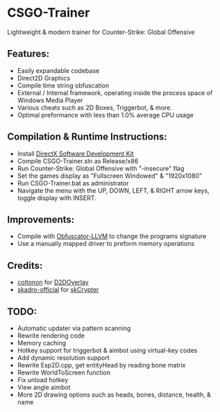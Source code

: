 # CSGO-Trainer
Lightweight & modern trainer for Counter-Strike: Global Offensive

## Features:
* Easily expandable codebase
* Direct2D Graphics
* Compile time string obfuscation
* External / Internal framework, operating inside the process space of Windows Media Player
* Various cheats such as 2D Boxes, Triggerbot, & more.
* Optimal preformance with less than 1.0% average CPU usage

## Compilation & Runtime Instructions:
* Install [DirectX Software Development Kit](https://www.microsoft.com/en-us/download/confirmation.aspx?id=6812)
* Compile CSGO-Trainer.sln as Release/x86
* Run Counter-Strike: Global Offensive with "-insecure" flag
* Set the games display as "Fullscreen Windowed" & "1920x1080"
* Run CSGO-Trainer.bat as administrator
* Navigate the menu with the UP, DOWN, LEFT, & RIGHT arrow keys, toggle display with INSERT.

## Improvements:
* Compile with [Obfuscator-LLVM](https://www.unknowncheats.me/forum/anti-cheat-bypass/500042-ollvm-13-llvm-obfuscator-vs2022-compatible.html) to change the programs signature
* Use a manually mapped driver to preform memory operations

## Credits:
* [coltonon](https://github.com/coltonon) for [D2DOverlay](https://github.com/coltonon/D2DOverlay)
* [skadro-official](https://github.com/skadro-official) for [skCrypter](https://github.com/skadro-official/skCrypter)

## TODO:
* Automatic updater via pattern scanning
* Rewrite rendering code
* Memory caching
* Hotkey support for triggerbot & aimbot using virtual-key codes
* Add dynamic resolution support
* Rewrite Esp2D.cpp, get entityHead by reading bone matrix
* Rewrite WorldToScreen function
* Fix unload hotkey
* View angle aimbot
* More 2D drawing options such as heads, bones, distance, health, & name